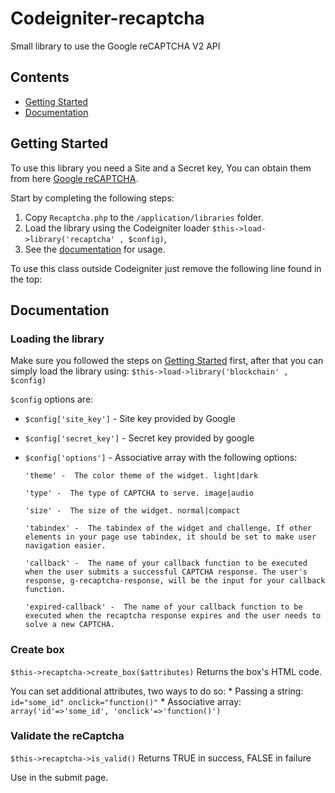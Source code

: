 # Codeigniter-recaptcha
Small library to use the Google reCAPTCHA V2 API
## Contents

  * [Getting Started](#getting-started)
  * [Documentation](#documentation)
  
 ## Getting Started

To use this library you need a Site and a Secret key, You can obtain them from here [Google reCAPTCHA](https://www.google.com/recaptcha/admin).

Start by completing the following steps:

  1. Copy `Recaptcha.php` to the `/application/libraries` folder.
  2. Load the library using the Codeigniter loader `$this->load->library('recaptcha' , $config)`, 
  3. See the [documentation](#documentation) for usage.
	
To use this class outside Codeigniter just remove the following line found in the top:

 ## Documentation
  ### Loading the library
Make sure you followed the steps on [Getting Started](#getting-started) first, after that you can simply load the library using:
`$this->load->library('blockchain' , $config)`

`$config` options are:
  * `$config['site_key']` - Site key provided by Google
  * `$config['secret_key']` - Secret key provided by google
  * `$config['options']` - Associative array with the following options:

		'theme' -  The color theme of the widget. light|dark
		
		'type' -  The type of CAPTCHA to serve. image|audio
		
		'size' -  The size of the widget. normal|compact
		
		'tabindex' -  The tabindex of the widget and challenge. If other elements in your page use tabindex, it should be set to make user navigation easier.
		
		'callback' -  The name of your callback function to be executed when the user submits a successful CAPTCHA response. The user's response, g-recaptcha-response, will be the input for your callback function.
		
		'expired-callback' -  The name of your callback function to be executed when the recaptcha response expires and the user needs to solve a new CAPTCHA.
  
  ### Create box
`$this->recaptcha->create_box($attributes)`
Returns the box's HTML code.

You can set additional attributes, two ways to do so:
	* Passing a string: `id="some_id" onclick="function()"`
	* Associative array: `array('id'=>'some_id', 'onclick'=>'function()')`
 
  ### Validate the reCaptcha
`$this->recaptcha->is_valid()`
Returns TRUE in success, FALSE in failure

Use in the submit page.
